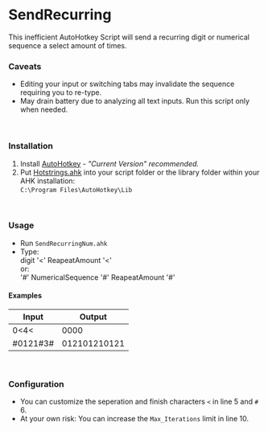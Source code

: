 # SendRecurring

This inefficient AutoHotkey Script will send a recurring digit or numerical sequence a select amount of times.<br>

### Caveats
- Editing your input or switching tabs may invalidate the sequence requiring you to re-type.
- May drain battery due to analyzing all text inputs. Run this script only when needed.
<br>

### Installation
1. Install [AutoHotkey](https://www.autohotkey.com/) - *"Current Version" recommended.*
2. Put [Hotstrings.ahk](https://github.com/menixator/hotstring) into your script folder or the library folder within your AHK installation:<br>
`C:\Program Files\AutoHotkey\Lib`
<br>

### Usage
- Run `SendRecurringNum.ahk`
- Type:<br>
digit '<' ReapeatAmount '<'<br>
or:<br>'#' NumericalSequence '#' ReapeatAmount '#'

#### Examples
| Input | Output |
| --- | --- |
| 0<4<  | 0000 |
| #0121#3# | 012101210121 |
<br>

### Configuration
- You can customize the seperation and finish characters `<` in line 5 and `#` 6.
- At your own risk: You can increase the `Max_Iterations` limit in line 10.
